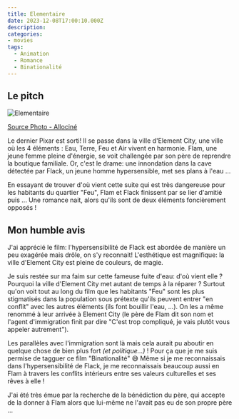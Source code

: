 ```yaml
---
title: Elementaire
date: 2023-12-08T17:00:10.000Z
description:
categories:
- movies
tags:
  - Animation
  - Romance
  - Binationalité
---
```


## Le pitch

![Elementaire](https://fr.web.img3.acsta.net/c_310_420/o_club-allocine-310x420.png_0_se/pictures/23/06/07/14/09/5709179.jpg)

[Source Photo - Allociné](https://www.allocine.fr/film/fichefilm_gen_cfilm=279115.html)

Le dernier Pixar est sorti! Il se passe dans la ville d'Element City, une ville où les 4 éléments : Eau, Terre, Feu et Air vivent en harmonie. Flam, une jeune femme pleine d'énergie, se voit challengée par son père de reprendre la boutique familiale. Or, c'est le drame: une innondation dans la cave détectée par Flack, un jeune homme hypersensible, met ses plans à l'eau ...

En essayant de trouver d'où vient cette suite qui est très dangereuse pour les habitants du quartier "Feu", Flam et Flack finissent par se lier d'amitié puis ... Une romance nait, alors qu'ils sont de deux éléments foncièrement opposés !

## Mon humble avis

J'ai apprécié le film: l'hypersensibilité de Flack est abordée de manière un peu exagérée mais drôle, on s'y reconnait! L'esthétique est magnifique: la ville d'Element City est pleine de couleurs, de magie.

Je suis restée sur ma faim sur cette fameuse fuite d'eau: d'où vient elle ? Pourquoi la ville d'Element City met autant de temps à la réparer ? Surtout qu'on voit tout au long du film que les habitants "Feu" sont les plus stigmatisés dans la population sous prétexte qu'ils peuvent entrer "en conflit" avec les autres éléments (ils font bouillir l'eau, ...). On les a même renommé à leur arrivée à Element City (le père de Flam dit son nom et l'agent d'immigration finit par dire "C'est trop compliqué, je vais plutôt vous appeler autrement").

Les parallèles avec l'immigration sont là mais cela aurait pu aboutir en quelque chose de bien plus fort *(et politique...)* ! Pour ça que je me suis permise de tagguer ce film "Binationalité" 😅 Même si je me reconnaissais dans l'hypersensibilité de Flack, je me reconnaissais beaucoup aussi en Flam à travers les conflits intérieurs entre ses valeurs culturelles et ses rêves à elle !

J'ai été très émue par la recherche de la bénédiction du père, qui accepte de la donner à Flam alors que lui-même ne l'avait pas eu de son propre père ...
